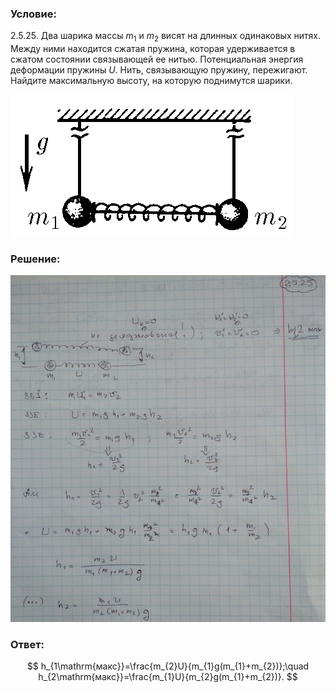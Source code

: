 ###  Условие: 

$2.5.25.$ Два шарика массы $m_1$ и $m_2$ висят на длинных одинаковых нитях. Между ними находится сжатая пружина, которая удерживается в сжатом состоянии связывающей ее нитью. Потенциальная энергия деформации пружины $U$. Нить, связывающую пружину, пережигают. Найдите максимальную высоту, на которую поднимутся шарики. 

![К задаче $2.5.25$|453x227, 35%](../../img/2.5.25/2.5.25.png)

###  Решение: 

![|582x640, 67%](../../img/2.5.25/sol.jpg) 

###  Ответ: 


$$
h_{1\mathrm{макс}}=\frac{m_{2}U}{m_{1}g(m_{1}+m_{2})};\quad h_{2\mathrm{макс}}=\frac{m_{1}U}{m_{2}g(m_{1}+m_{2})}.
$$